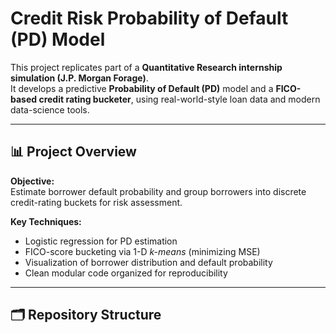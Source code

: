 # Credit Risk Probability of Default (PD) Model

This project replicates part of a **Quantitative Research internship simulation (J.P. Morgan Forage)**.  
It develops a predictive **Probability of Default (PD)** model and a **FICO-based credit rating bucketer**, 
using real-world-style loan data and modern data-science tools.

---

## 📊 Project Overview

**Objective:**  
Estimate borrower default probability and group borrowers into discrete credit-rating buckets for risk assessment.

**Key Techniques:**
- Logistic regression for PD estimation  
- FICO-score bucketing via 1-D *k-means* (minimizing MSE)  
- Visualization of borrower distribution and default probability  
- Clean modular code organized for reproducibility

---

## 🗂️ Repository Structure


